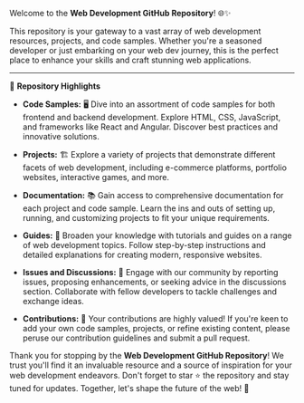 Welcome to the **Web Development GitHub Repository**! 🌐✨

This repository is your gateway to a vast array of web development resources, projects, and code samples. Whether you're a seasoned developer or just embarking on your web dev journey, this is the perfect place to enhance your skills and craft stunning web applications.

---

📁 **Repository Highlights**

- **Code Samples:** 🖥️ Dive into an assortment of code samples for both frontend and backend development. Explore HTML, CSS, JavaScript, and frameworks like React and Angular. Discover best practices and innovative solutions.

- **Projects:** 🏗️ Explore a variety of projects that demonstrate different facets of web development, including e-commerce platforms, portfolio websites, interactive games, and more.

- **Documentation:** 📚 Gain access to comprehensive documentation for each project and code sample. Learn the ins and outs of setting up, running, and customizing projects to fit your unique requirements.

- **Guides:** 📘 Broaden your knowledge with tutorials and guides on a range of web development topics. Follow step-by-step instructions and detailed explanations for creating modern, responsive websites.

- **Issues and Discussions:** 💬 Engage with our community by reporting issues, proposing enhancements, or seeking advice in the discussions section. Collaborate with fellow developers to tackle challenges and exchange ideas.

- **Contributions:** 👐 Your contributions are highly valued! If you're keen to add your own code samples, projects, or refine existing content, please peruse our contribution guidelines and submit a pull request.

Thank you for stopping by the **Web Development GitHub Repository**! We trust you'll find it an invaluable resource and a source of inspiration for your web development endeavors. Don't forget to star ⭐ the repository and stay tuned for updates. Together, let's shape the future of the web! 🚀
